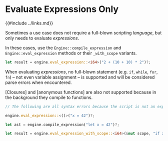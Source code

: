 Evaluate Expressions Only
========================

{{#include ../links.md}}

Sometimes a use case does not require a full-blown scripting _language_, but only needs to evaluate _expressions_.

In these cases, use the `Engine::compile_expression` and `Engine::eval_expression` methods or their `_with_scope` variants.

```rust , no_run
let result = engine.eval_expression::<i64>("2 + (10 + 10) * 2")?;
```

When evaluating _expressions_, no full-blown statement (e.g. `if`, `while`, `for`, `fn`) &ndash; not even variable assignment &ndash;
is supported and will be considered parse errors when encountered.

[Closures] and [anonymous functions] are also not supported because in the background they compile to functions.

```rust , no_run
// The following are all syntax errors because the script is not an expression.

engine.eval_expression::<()>("x = 42")?;

let ast = engine.compile_expression("let x = 42")?;

let result = engine.eval_expression_with_scope::<i64>(&mut scope, "if x { 42 } else { 123 }")?;
```
